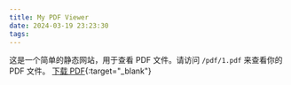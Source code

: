 ```yaml
---
title: My PDF Viewer
date: 2024-03-19 23:23:30
tags:
---
```


这是一个简单的静态网站，用于查看 PDF 文件。请访问 `/pdf/1.pdf` 来查看你的 PDF 文件。
[下载 PDF](pdfs/example.pdf){:target="_blank"}